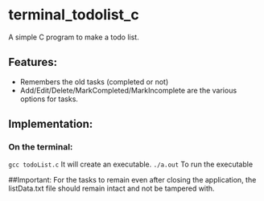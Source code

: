 # terminal_todolist_c
A simple C program to make a todo list.
## Features:
- Remembers the old tasks (completed or not)
- Add/Edit/Delete/MarkCompleted/MarkIncomplete are the various options for tasks.
## Implementation:
### On the terminal:
`gcc todoList.c`
It will create an executable.
`./a.out`
To run the executable

##Important:
For the tasks to remain even after closing the application, the listData.txt file should remain intact and not be tampered with.
